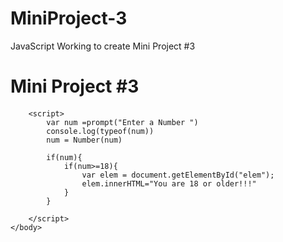 # MiniProject-3
JavaScript Working to create Mini Project #3
<!DOCTYPE html>
<html lang="en">
<head>
<title>Mini Project 3</title>
</head>
    <body>
        <h1>Mini Project #3</h1>
        <h4 id="elem"></h4>
     
        <script>
            var num =prompt("Enter a Number ")
            console.log(typeof(num))
            num = Number(num)
            
            if(num){
                if(num>=18){
                    var elem = document.getElementById("elem");
                    elem.innerHTML="You are 18 or older!!!"
                }
            }
        
        </script>
    </body>
</html>

